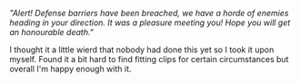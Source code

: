 *"Alert! Defense barriers have been breached, we have a horde of enemies heading in your direction. It was a pleasure meeting you! Hope you will get an honourable death."*

I thought it a little wierd that nobody had done this yet so I took it upon myself. Found it a bit hard to find fitting clips for certain circumstances but overall I'm happy enough with it. 